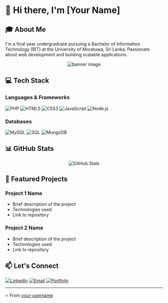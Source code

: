 # 👋 Hi there, I'm [Your Name]

## 🎓 About Me
I'm a final year undergraduate pursuing a Bachelor of Information Technology (BIT) at the University of Moratuwa, Sri Lanka. Passionate about web development and building scalable applications.

<div align="center">
  <img src="/api/placeholder/800/200" alt="banner image">
</div>

## 💻 Tech Stack
### Languages & Frameworks
![PHP](https://img.shields.io/badge/-PHP-777BB4?style=flat&logo=php&logoColor=white)
![HTML5](https://img.shields.io/badge/-HTML5-E34F26?style=flat&logo=html5&logoColor=white)
![CSS3](https://img.shields.io/badge/-CSS3-1572B6?style=flat&logo=css3&logoColor=white)
![JavaScript](https://img.shields.io/badge/-JavaScript-F7DF1E?style=flat&logo=javascript&logoColor=black)
![Node.js](https://img.shields.io/badge/-Node.js-339933?style=flat&logo=node.js&logoColor=white)

### Databases
![MySQL](https://img.shields.io/badge/-MySQL-4479A1?style=flat&logo=mysql&logoColor=white)
![SQL](https://img.shields.io/badge/-SQL-CC2927?style=flat&logo=microsoft-sql-server&logoColor=white)
![MongoDB](https://img.shields.io/badge/-MongoDB-47A248?style=flat&logo=mongodb&logoColor=white)

## 📊 GitHub Stats
<div align="center">
  <img src="https://github-readme-stats.vercel.app/api?username=YOUR_USERNAME&show_icons=true&theme=tokyonight" alt="GitHub Stats" />
</div>

## 🌟 Featured Projects
### Project 1 Name
- Brief description of the project
- Technologies used
- Link to repository

### Project 2 Name
- Brief description of the project
- Technologies used
- Link to repository

## 📫 Let's Connect
[![LinkedIn](https://img.shields.io/badge/-LinkedIn-0077B5?style=flat&logo=linkedin)](YOUR_LINKEDIN_URL)
[![Email](https://img.shields.io/badge/-Email-D14836?style=flat&logo=gmail&logoColor=white)](mailto:YOUR_EMAIL)
[![Portfolio](https://img.shields.io/badge/-Portfolio-000000?style=flat&logo=firefox&logoColor=white)](YOUR_PORTFOLIO_URL)

---
⭐️ From [your-username](https://github.com/your-username)
